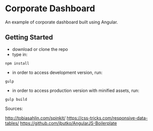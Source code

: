 # Corporate Dashboard

An example of corporate dashboard built using Angular.

## Getting Started

- download or clone the repo
- type in:
```
npm install
```
- in order to access development version, run:
```
gulp
```

- in order to access production version with minified assets, run:
```
gulp build
```



Sources:

http://tobiasahlin.com/spinkit/
https://css-tricks.com/responsive-data-tables/
https://github.com/jbutko/AngularJS-Boilerplate